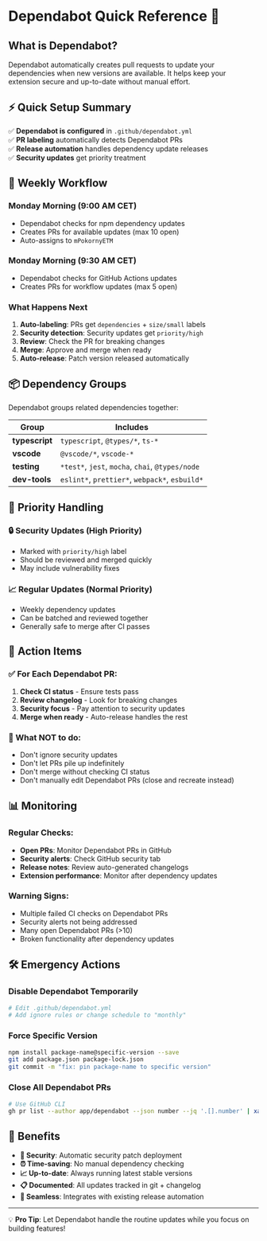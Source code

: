 # Dependabot Quick Reference 🤖

## What is Dependabot?

Dependabot automatically creates pull requests to update your dependencies when new versions are available. It helps keep your extension secure and up-to-date without manual effort.

## ⚡ Quick Setup Summary

✅ **Dependabot is configured** in `.github/dependabot.yml`  
✅ **PR labeling** automatically detects Dependabot PRs  
✅ **Release automation** handles dependency update releases  
✅ **Security updates** get priority treatment  

## 🔄 Weekly Workflow

### Monday Morning (9:00 AM CET)
- Dependabot checks for npm dependency updates
- Creates PRs for available updates (max 10 open)
- Auto-assigns to `mPokornyETM`

### Monday Morning (9:30 AM CET) 
- Dependabot checks for GitHub Actions updates
- Creates PRs for workflow updates (max 5 open)

### What Happens Next
1. **Auto-labeling**: PRs get `dependencies` + `size/small` labels
2. **Security detection**: Security updates get `priority/high`  
3. **Review**: Check the PR for breaking changes
4. **Merge**: Approve and merge when ready
5. **Auto-release**: Patch version released automatically

## 📦 Dependency Groups

Dependabot groups related dependencies together:

| Group | Includes |
|-------|----------|
| **typescript** | `typescript`, `@types/*`, `ts-*` |
| **vscode** | `@vscode/*`, `vscode-*` |
| **testing** | `*test*`, `jest`, `mocha`, `chai`, `@types/node` |
| **dev-tools** | `eslint*`, `prettier*`, `webpack*`, `esbuild*` |

## 🚨 Priority Handling

### 🔒 Security Updates (High Priority)
- Marked with `priority/high` label
- Should be reviewed and merged quickly
- May include vulnerability fixes

### 📈 Regular Updates (Normal Priority)  
- Weekly dependency updates
- Can be batched and reviewed together
- Generally safe to merge after CI passes

## 🎯 Action Items

### ✅ For Each Dependabot PR:
1. **Check CI status** - Ensure tests pass
2. **Review changelog** - Look for breaking changes  
3. **Security focus** - Pay attention to security updates
4. **Merge when ready** - Auto-release handles the rest

### 🚫 What NOT to do:
- Don't ignore security updates
- Don't let PRs pile up indefinitely
- Don't merge without checking CI status
- Don't manually edit Dependabot PRs (close and recreate instead)

## 📊 Monitoring

### Regular Checks:
- **Open PRs**: Monitor Dependabot PRs in GitHub
- **Security alerts**: Check GitHub security tab
- **Release notes**: Review auto-generated changelogs
- **Extension performance**: Monitor after dependency updates

### Warning Signs:
- Multiple failed CI checks on Dependabot PRs
- Security alerts not being addressed
- Many open Dependabot PRs (>10)
- Broken functionality after dependency updates

## 🛠️ Emergency Actions

### Disable Dependabot Temporarily
```bash
# Edit .github/dependabot.yml
# Add ignore rules or change schedule to "monthly"
```

### Force Specific Version
```bash
npm install package-name@specific-version --save
git add package.json package-lock.json
git commit -m "fix: pin package-name to specific version"
```

### Close All Dependabot PRs
```bash
# Use GitHub CLI
gh pr list --author app/dependabot --json number --jq '.[].number' | xargs -I {} gh pr close {}
```

## 🎉 Benefits

- **🔐 Security**: Automatic security patch deployment
- **⏰ Time-saving**: No manual dependency checking  
- **📈 Up-to-date**: Always running latest stable versions
- **📋 Documented**: All updates tracked in git + changelog
- **🚀 Seamless**: Integrates with existing release automation

---

💡 **Pro Tip**: Let Dependabot handle the routine updates while you focus on building features!